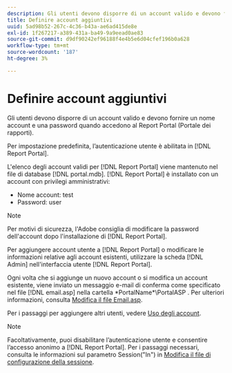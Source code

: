 ```yaml
---
description: Gli utenti devono disporre di un account valido e devono fornire un nome account e una password quando accedono al Report Portal (Portale dei rapporti).
title: Definire account aggiuntivi
uuid: 5ad98b52-267c-4c36-b43a-ae6ad415de8e
exl-id: 1f267217-a389-431a-ba49-9a9eead0ae83
source-git-commit: d9df90242ef96188f4e4b5e6d04cfef196b0a628
workflow-type: tm+mt
source-wordcount: '187'
ht-degree: 3%

---
```


# Definire account aggiuntivi

Gli utenti devono disporre di un account valido e devono fornire un nome account e una password quando accedono al Report Portal (Portale dei rapporti).

Per impostazione predefinita, l’autenticazione utente è abilitata in [!DNL Report Portal].

L&#39;elenco degli account validi per [!DNL Report Portal] viene mantenuto nel file di database [!DNL portal.mdb]. [!DNL Report Portal] è installato con un account con privilegi amministrativi:

* Nome account: test
* Password: user

>[!NOTE]
>
>Per motivi di sicurezza, l&#39;Adobe consiglia di modificare la password dell&#39;account dopo l&#39;installazione di [!DNL Report Portal].

Per aggiungere account utente a [!DNL Report Portal] o modificare le informazioni relative agli account esistenti, utilizzare la scheda [!DNL Admin] nell&#39;interfaccia utente [!DNL Report Portal].

Ogni volta che si aggiunge un nuovo account o si modifica un account esistente, viene inviato un messaggio e-mail di conferma come specificato nel file [!DNL email.asp] nella cartella \*PortalName*\PortalASP . Per ulteriori informazioni, consulta [Modifica il file Email.asp](../../../home/c-rpt-oview/c-install-rpt-port/t-email-file.md#task-d9f4f306d38e435aa7effab3d94f690b).

Per i passaggi per aggiungere altri utenti, vedere [Uso degli account](../../../home/c-rpt-oview/c-admin-rpt/c-work-accts/c-work-accts.md#concept-c933a1940bda4a3489d61d8af315e45d).

>[!NOTE]
>
>Facoltativamente, puoi disabilitare l’autenticazione utente e consentire l’accesso anonimo a [!DNL Report Portal]. Per i passaggi necessari, consulta le informazioni sul parametro Session(&quot;In&quot;) in [Modifica il file di configurazione della sessione](../../../home/c-rpt-oview/c-install-rpt-port/t-edit-sess-config-file.md#task-cf11c3a780bd4936afd3f64a6b30afc7).

